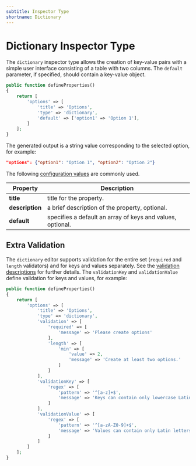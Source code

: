 ```yaml
---
subtitle: Inspector Type
shortname: Dictionary
---
```

# Dictionary Inspector Type

The `dictionary` inspector type allows the creation of key-value pairs with a simple user interface consisting of a table with two columns. The `default` parameter, if specified, should contain a key-value object.

```php
public function defineProperties()
{
    return [
        'options' => [
            'title' => 'Options',
            'type' => 'dictionary',
            'default' => ['option1' => 'Option 1'],
        ]
    ];
}
```

The generated output is a string value corresponding to the selected option, for example:

```json
"options": {"option1": "Option 1", "option2": "Option 2"}
```

The following [configuration values](../inspector-types.md) are commonly used.

Property | Description
------------- | -------------
**title** | title for the property.
**description** | a brief description of the property, optional.
**default** | specifies a default an array of keys and values, optional.

## Extra Validation

The `dictionary` editor supports validation for the entire set (`required` and `length` validators) and for keys and values separately. See the [validation descriptions](../inspector-types.md) for further details. The `validationKey` and `validationValue` define validation for keys and values, for example:

```php
public function defineProperties()
{
    return [
        'options' => [
            'title' => 'Options',
            'type' => 'dictionary',
            'validation' => [
                'required' => [
                    'message' => 'Please create options'
                ],
                'length' => [
                    'min' => [
                        'value' => 2,
                        'message' => 'Create at least two options.'
                    ]
                ]
            ],
            'validationKey' => [
                'regex' => [
                    'pattern' => '^[a-z]+$',
                    'message' => 'Keys can contain only lowercase Latin letters'
                ]
            ],
            'validationValue' => [
                'regex' => [
                    'pattern' => '^[a-zA-Z0-9]+$',
                    'message' => 'Values can contain only Latin letters and digits'
                ]
            ]
        ]
    ];
}
```
